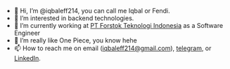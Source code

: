- 👋 Hi, I’m @iqbaleff214, you can call me Iqbal or Fendi.
- 👀 I’m interested in backend technologies.
- 🌱 I’m currently working at [PT Forstok Teknologi Indonesia](https://forstok.com) as a Software Engineer
- 💞️ I’m really like One Piece, you know hehe
- 📫 How to reach me on email (iqbaleff214@gmail.com), [telegram](https://t.me/iqbaleff214), or [LinkedIn](https://www.linkedin.com/in/iqbaleff214).
